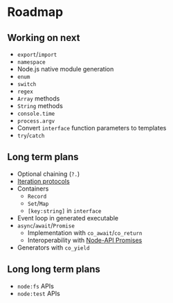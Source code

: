 # Roadmap

## Working on next

* `export`/`import`
* `namespace`
* Node.js native module generation
* `enum`
* `switch`
* `regex`
* `Array` methods
* `String` methods
* `console.time`
* `process.argv`
* Convert `interface` function parameters to templates
* `try`/`catch`

## Long term plans

* Optional chaining (`?.`)
* [Iteration protocols](https://developer.mozilla.org/en-US/docs/Web/JavaScript/Reference/Iteration_protocols)
* Containers
  * `Record`
  * `Set`/`Map`
  * `[key:string]` in `interface`
* Event loop in generated executable
* `async`/`await`/`Promise`
  * Implementation with `co_await`/`co_return`
  * Interoperability with [Node-API Promises](https://nodejs.org/api/n-api.html#promises)
* Generators with `co_yield`

## Long long term plans

* `node:fs` APIs
* `node:test` APIs
